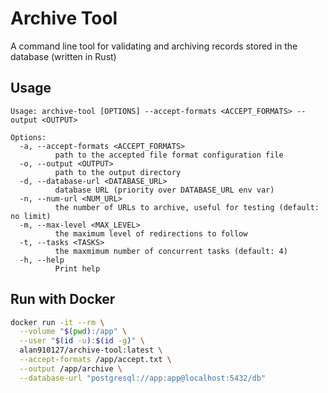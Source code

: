 # Archive Tool

A command line tool for validating and archiving records stored in the database (written in Rust)

## Usage

```
Usage: archive-tool [OPTIONS] --accept-formats <ACCEPT_FORMATS> --output <OUTPUT>

Options:
  -a, --accept-formats <ACCEPT_FORMATS>
          path to the accepted file format configuration file
  -o, --output <OUTPUT>
          path to the output directory
  -d, --database-url <DATABASE_URL>
          database URL (priority over DATABASE_URL env var)
  -n, --num-url <NUM_URL>
          the number of URLs to archive, useful for testing (default: no limit)
  -m, --max-level <MAX_LEVEL>
          the maximum level of redirections to follow
  -t, --tasks <TASKS>
          the maxmimum number of concurrent tasks (default: 4)
  -h, --help
          Print help
```

## Run with Docker

```bash
docker run -it --rm \
  --volume "$(pwd):/app" \
  --user "$(id -u):$(id -g)" \
  alan910127/archive-tool:latest \
  --accept-formats /app/accept.txt \
  --output /app/archive \
  --database-url "postgresql://app:app@localhost:5432/db"
```
